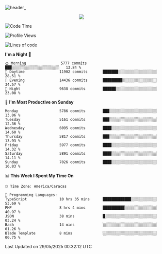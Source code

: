 ![header_](https://github.com/user-attachments/assets/4010d822-ccdc-4198-b608-18c773338d18)


<p align="center">
  <a href="http://www.github.com/thevacs">
    <img src="https://github-readme-streak-stats.herokuapp.com/?user=thevacs&stroke=ffffff&background=1c1917&ring=0891b2&fire=0891b2&currStreakNum=ffffff&currStreakLabel=0891b2&sideNums=ffffff&sideLabels=ffffff&dates=ffffff&hide_border=true" />
  </a>
</p>

<!--START_SECTION:waka-->
![Code Time](http://img.shields.io/badge/Code%20Time-3%2C423%20hrs%2056%20mins-blue)

![Profile Views](http://img.shields.io/badge/Profile%20Views-0-blue)

![Lines of code](https://img.shields.io/badge/From%20Hello%20World%20I%27ve%20Written-5.1%20million%20lines%20of%20code-blue)

**I'm a Night 🦉** 

```text
🌞 Morning                5777 commits        ███░░░░░░░░░░░░░░░░░░░░░░   13.84 % 
🌆 Daytime                11902 commits       ███████░░░░░░░░░░░░░░░░░░   28.51 % 
🌃 Evening                14436 commits       █████████░░░░░░░░░░░░░░░░   34.57 % 
🌙 Night                  9638 commits        ██████░░░░░░░░░░░░░░░░░░░   23.08 % 
```
📅 **I'm Most Productive on Sunday** 

```text
Monday                   5786 commits        ███░░░░░░░░░░░░░░░░░░░░░░   13.86 % 
Tuesday                  5161 commits        ███░░░░░░░░░░░░░░░░░░░░░░   12.36 % 
Wednesday                6095 commits        ████░░░░░░░░░░░░░░░░░░░░░   14.60 % 
Thursday                 5817 commits        ███░░░░░░░░░░░░░░░░░░░░░░   13.93 % 
Friday                   5977 commits        ████░░░░░░░░░░░░░░░░░░░░░   14.32 % 
Saturday                 5891 commits        ████░░░░░░░░░░░░░░░░░░░░░   14.11 % 
Sunday                   7026 commits        ████░░░░░░░░░░░░░░░░░░░░░   16.83 % 
```


📊 **This Week I Spent My Time On** 

```text
🕑︎ Time Zone: America/Caracas

💬 Programming Languages: 
TypeScript               10 hrs 35 mins      █████████████░░░░░░░░░░░░   53.69 % 
PHP                      8 hrs 4 mins        ██████████░░░░░░░░░░░░░░░   40.97 % 
JSON                     38 mins             █░░░░░░░░░░░░░░░░░░░░░░░░   03.24 % 
Bash                     14 mins             ░░░░░░░░░░░░░░░░░░░░░░░░░   01.26 % 
Blade Template           8 mins              ░░░░░░░░░░░░░░░░░░░░░░░░░   00.75 % 
```


 Last Updated on 29/05/2025 00:32:12 UTC
<!--END_SECTION:waka-->
